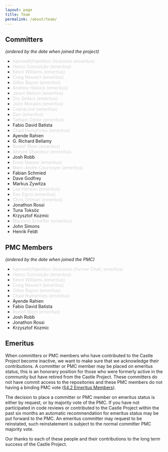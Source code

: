 ```yaml
---
layout: page
title: Team
permalink: /about/team/
---
```


## Committers
*(ordered by the date when joined the project)*

* <span style="color: lightgray">hammett/Hamilton Verissimo (emeritus)</span>
* <span style="color: lightgray">Henry Conceição (emeritus)</span>
* <span style="color: lightgray">Kevin Williams (emeritus)</span>
* <span style="color: lightgray">Craig Neuwirt (emeritus)</span>
* <span style="color: lightgray">Gilles Bayon (emeritus)</span>
* <span style="color: lightgray">Andrew Hallock (emeritus)</span>
* <span style="color: lightgray">Jason Nelson (emeritus)</span>
* <span style="color: lightgray">Dru Sellers (emeritus)</span>
* <span style="color: lightgray">John Morales (emeritus)</span>
* <span style="color: lightgray">CobraLord (emeritus)</span>
* <span style="color: lightgray">Dan (emeritus)</span>
* <span style="color: lightgray">Tatham Oddie (emeritus)</span>
* Fabio David Batista
* <span style="color: lightgray">Chad Humphries (emeritus)</span>
* Ayende Rahien
* G. Richard Bellamy
* <span style="color: lightgray">Roelof Blom (emeritus)</span>
* <span style="color: lightgray">Ahmed Ghandour (emeritus)</span>
* Josh Robb
* <span style="color: lightgray">Ernst Naezer (emeritus)</span>
* <span style="color: lightgray">Marc-Andre Cournoyer (emeritus)</span>
* Fabian Schmied
* Dave Godfrey
* Markus Zywitza
* <span style="color: lightgray">Lee Henson (emeritus)</span>
* <span style="color: lightgray">Ken Egozi (emeritus)</span>
* <span style="color: lightgray">Chris Ortman (emeritus)</span>
* Jonathon Rossi
* Tuna Toksöz
* Krzysztof Kozmic
* <span style="color: lightgray">Mauricio Scheffer (emeritus)</span>
* John Simons
* Henrik Feldt

## PMC Members
*(ordered by the date when joined the PMC)*

* <span style="color: lightgray">hammett/Hamilton Verissimo (former Chair, emeritus)</span>
* <span style="color: lightgray">Henry Conceição (emeritus)</span>
* <span style="color: lightgray">Kevin Williams (emeritus)</span>
* <span style="color: lightgray">Craig Neuwirt (emeritus)</span>
* <span style="color: lightgray">Gilles Bayon (emeritus)</span>
* <span style="color: lightgray">Chad Humphries (emeritus)</span>
* Ayende Rahien
* Fabio David Batista
* <span style="color: lightgray">Roelof Blom (emeritus)</span>
* Josh Robb
* Jonathon Rossi
* Krzysztof Kozmic

## Emeritus
When committers or PMC members who have contributed to the Castle Project become inactive, we want to make sure that we acknowledge their contributions. A committer or PMC member may be placed on emeritus status, this is an honorary position for those who were formerly active in the community but have retired from the Castle Project. These committers do not have commit access to the repositories and these PMC members do not having a binding PMC vote ([&sect;4.2 Emeritus Members](https://www.apache.org/foundation/bylaws.html)).

The decision to place a committer or PMC member on emeritus status is either by request, or by majority vote of the PMC. If you have not participated in code reviews or contributed to the Castle Project within the past six months an automatic recommendation for emeritus status may be put forward to the PMC. An emeritus committer may request to be reinstated, such reinstatement is subject to the normal committer PMC majority vote.

Our thanks to each of these people and their contributions to the long term success of the Castle Project.
